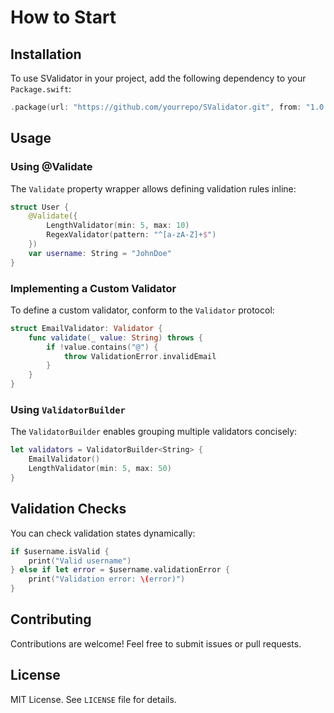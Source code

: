 # How to Start

## Installation
To use SValidator in your project, add the following dependency to your `Package.swift`:

```swift
.package(url: "https://github.com/yourrepo/SValidator.git", from: "1.0.0")
```

## Usage

### Using @Validate
The ``Validate`` property wrapper allows defining validation rules inline:

```swift
struct User {
    @Validate({
        LengthValidator(min: 5, max: 10)
        RegexValidator(pattern: "^[a-zA-Z]+$")
    })
    var username: String = "JohnDoe"
}
```

### Implementing a Custom Validator
To define a custom validator, conform to the `Validator` protocol:

```swift
struct EmailValidator: Validator {
    func validate(_ value: String) throws {
        if !value.contains("@") {
            throw ValidationError.invalidEmail
        }
    }
}
```

### Using `ValidatorBuilder`
The `ValidatorBuilder` enables grouping multiple validators concisely:

```swift
let validators = ValidatorBuilder<String> {
    EmailValidator()
    LengthValidator(min: 5, max: 50)
}
```

## Validation Checks
You can check validation states dynamically:

```swift
if $username.isValid {
    print("Valid username")
} else if let error = $username.validationError {
    print("Validation error: \(error)")
}
```

## Contributing
Contributions are welcome! Feel free to submit issues or pull requests.

## License
MIT License. See `LICENSE` file for details.


